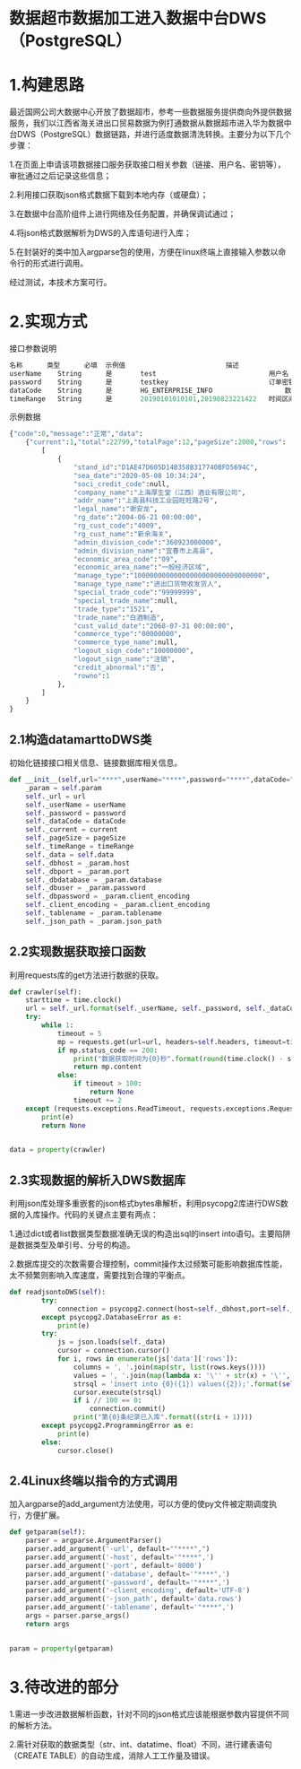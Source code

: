 # 数据超市数据加工进入数据中台DWS（PostgreSQL）
# 1.构建思路
最近国网公司大数据中心开放了数据超市，参考一些数据服务提供商向外提供数据服务，我们以江西省海关进出口贸易数据为例打通数据从数据超市进入华为数据中台DWS（PostgreSQL）数据链路，并进行适度数据清洗转换。主要分为以下几个步骤：

1.在页面上申请该项数据接口服务获取接口相关参数（链接、用户名、密钥等），审批通过之后记录这些信息；

2.利用接口获取json格式数据下载到本地内存（或硬盘）；

3.在数据中台高阶组件上进行网络及任务配置，并确保调试通过；

4.将json格式数据解析为DWS的入库语句进行入库；

5.在封装好的类中加入argparse包的使用，方便在linux终端上直接输入参数以命令行的形式进行调用。

经过测试，本技术方案可行。
# 2.实现方式
接口参数说明

```python
名称	    类型	    必填	示例值	                        描述
userName	String	    是	    test	                        用户名
password	String	    是	    testkey	                        订单密钥
dataCode	String	    是	    HG_ENTERPRISE_INFO	                数据编码
timeRange	String	    是	    20190101010101,20190823221422	时间区间
```

示例数据
```python
{"code":0,"message":"正常","data":
	{"current":1,"total":22799,"totalPage":12,"pageSize":2000,"rows":
		[
			{
				"stand_id":"D1AE47D605D14B358B317740BFD5694C",
				"sea_date":"2020-05-08 10:34:24",
				"soci_credit_code":null,
				"company_name":"上海厚生堂（江西）酒业有限公司",
				"addr_name":"上高县科技工业园旺旺路2号",
				"legal_name":"谢安龙",
				"rg_date":"2004-06-21 00:00:00",
				"rg_cust_code":"4009",
				"rg_cust_name":"新余海关",
				"admin_division_code":"360923000000",
				"admin_division_name":"宜春市上高县",
				"economic_area_code":"09",
				"economic_area_name":"一般经济区域",
				"manage_type":"10000000000000000000000000000000",
				"manage_type_name":"进出口货物收发货人",
				"special_trade_code":"99999999",
				"special_trade_name":null,
				"trade_type":"1521",
				"trade_name":"白酒制造",
				"cust_valid_date":"2068-07-31 00:00:00",
				"commerce_type":"00000000",
				"commerce_type_name":null,
				"logout_sign_code":"10000000",
				"logout_sign_name":"注销",
				"credit_abnormal":"否",
				"rowno":1
			},
		]
	}
}
```

## 2.1构造datamarttoDWS类
初始化链接接口相关信息、链接数据库相关信息。
```python
def __init__(self,url="****",userName="****",password="****",dataCode="****",current=1,pageSize=1000000,timeRange="****",):
	_param = self.param  
	self._url = url
	self._userName = userName
	self._password = password
	self._dataCode = dataCode
	self._current = current
	self._pageSize = pageSize
	self._timeRange = timeRange
	self._data = self.data 
	self._dbhost = _param.host
	self._dbport = _param.port
	self._dbdatabase = _param.database
	self._dbuser = _param.password
	self._dbpassword = _param.client_encoding
	self._client_encoding = _param.client_encoding
	self._tablename = _param.tablename
	self._json_path = _param.json_path
```
## 2.2实现数据获取接口函数
利用requests库的get方法进行数据的获取。
```python
def crawler(self):
	starttime = time.clock()
	url = self._url.format(self._userName, self._password, self._dataCode, self._current, self._pageSize,self._timeRange)
	try:
		while 1:
			timeout = 5
			mp = requests.get(url=url, headers=self.headers, timeout=timeout)
			if mp.status_code == 200: 
				print("数据获取时间为{0}秒".format(round(time.clock() - starttime, 2)))
				return mp.content
			else:
				if timeout > 100: 
					return None
				timeout += 2
	except (requests.exceptions.ReadTimeout, requests.exceptions.RequestException) as e:
		print(e)
		return None

		
data = property(crawler)
```
## 2.3实现数据的解析入DWS数据库
利用json库处理多重嵌套的json格式bytes串解析，利用psycopg2库进行DWS数据的入库操作。代码的关键点主要有两点：

1.通过dict或者list数据类型数据准确无误的构造出sql的insert into语句。主要陷阱是数据类型及单引号、分号的构造。

2.数据库提交的次数需要合理控制，commit操作太过频繁可能影响数据库性能，太不频繁则影响入库速度，需要找到合理的平衡点。

```python
def readjsontoDWS(self):		
		try: 
			connection = psycopg2.connect(host=self._dbhost,port=self._dbport,database=self._dbdatabase,user=self._dbuser,password=self._dbpassword,client_encoding=self._client_encoding)
		except psycopg2.DatabaseError as e:
			print(e)
		try:
			js = json.loads(self._data)  
			cursor = connection.cursor()
			for i, rows in enumerate(js['data']['rows']):  
				columns = ', '.join(map(str, list(rows.keys()))) 
				values = ', '.join(map(lambda x: '\'' + str(x) + '\'', list(rows.values())))
				strsql = 'insert into {0}({1}) values({2});'.format(self._tablename, columns, values)
				cursor.execute(strsql)
				if i // 100 == 0:
					connection.commit()
				print("第{0}条纪录已入库".format((str(i + 1))))
		except psycopg2.ProgrammingError as e:
			print(e)
		else:
			cursor.close()
```
## 2.4Linux终端以指令的方式调用
加入argparse的add_argument方法使用，可以方便的使py文件被定期调度执行，方便扩展。
```python
def getparam(self):
	parser = argparse.ArgumentParser()
	parser.add_argument('-url', default=""****",")
	parser.add_argument('-host', default='"****",')
	parser.add_argument('-port', default='8000')
	parser.add_argument('-database', default='"****",')
	parser.add_argument('-password', default='"****",')
	parser.add_argument('-client_encoding', default='UTF-8')
	parser.add_argument('-json_path', default='data.rows')
	parser.add_argument('-tablename', default='"****",')
	args = parser.parse_args()
	return args

		
param = property(getparam)
```

# 3.待改进的部分

1.需进一步改进数据解析函数，针对不同的json格式应该能根据参数内容提供不同的解析方法。

2.需针对获取的数据类型（str、int、datatime、float）不同，进行建表语句（CREATE TABLE）的自动生成，消除人工工作量及错误。
